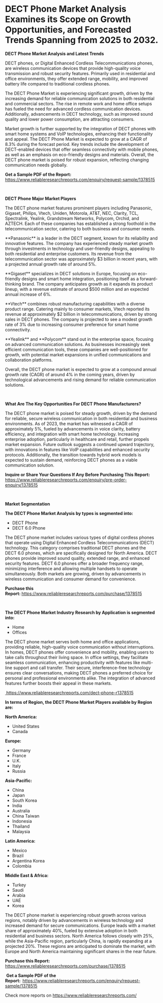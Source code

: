<p><h1>DECT Phone Market Analysis Examines its Scope on Growth Opportunities, and Forecasted Trends Spanning from 2025 to 2032.</h1></p><p><strong>DECT Phone Market Analysis and Latest Trends</strong></p>
<p><p>DECT phones, or Digital Enhanced Cordless Telecommunications phones, are wireless communication devices that provide high-quality voice transmission and robust security features. Primarily used in residential and office environments, they offer extended range, mobility, and improved battery life compared to traditional cordless phones. </p><p>The DECT Phone Market is experiencing significant growth, driven by the increasing demand for reliable communication solutions in both residential and commercial sectors. The rise in remote work and home office setups has fueled the need for advanced cordless communication devices. Additionally, advancements in DECT technology, such as improved sound quality and lower power consumption, are attracting consumers.</p><p>Market growth is further supported by the integration of DECT phones with smart home systems and VoIP technologies, enhancing their functionality and appeal. The DECT Phone Market is expected to grow at a CAGR of 8.3% during the forecast period. Key trends include the development of DECT-enabled devices that offer seamless connectivity with mobile phones, as well as an emphasis on eco-friendly designs and materials. Overall, the DECT phone market is poised for robust expansion, reflecting changing communication needs globally.</p></p>
<p><strong>Get a Sample PDF of the Report:&nbsp;</strong> <a href="https://www.reliableresearchreports.com/enquiry/request-sample/1378515?utm_campaign=2177&utm_medium=2&utm_source=Github&utm_content=ia&utm_term=05022025&utm_id=dect-phone">https://www.reliableresearchreports.com/enquiry/request-sample/1378515</a></p>
<p>&nbsp;</p>
<p><strong>DECT Phone Major Market Players</strong></p>
<p><p>The DECT phone market features prominent players including Panasonic, Gigaset, Philips, Vtech, Uniden, Motorola, AT&T, NEC, Clarity, TCL, Spectralink, Yealink, Grandstream Networks, Polycom, Orchid, and AZTECH. Each of these companies has established a strong foothold in the telecommunication sector, catering to both business and consumer needs.</p><p>**Panasonic** is a leader in the DECT segment, known for its reliability and innovative features. The company has experienced steady market growth through investments in technology and user-friendly designs, appealing to both residential and enterprise customers. Its revenue from the telecommunication sector was approximately $3 billion in recent years, with a projected annual growth rate of around 5%.</p><p>**Gigaset** specializes in DECT solutions in Europe, focusing on eco-friendly designs and smart home integration, positioning itself as a forward-thinking brand. The company anticipates growth as it expands its product lineup, with a revenue estimate of around $500 million and an expected annual increase of 6%.</p><p>**Vtech** combines robust manufacturing capabilities with a diverse product range. Catering mainly to consumer markets, Vtech reported its revenue at approximately $2 billion in telecommunications, driven by strong sales in DECT phones. The company is projected to see a modest growth rate of 3% due to increasing consumer preference for smart home connectivity.</p><p>**Yealink** and **Polycom** stand out in the enterprise space, focusing on advanced communication solutions. As businesses increasingly seek efficient communication tools, these companies are well-positioned for growth, with potential market expansions in unified communications and collaboration platforms.</p><p>Overall, the DECT phone market is expected to grow at a compound annual growth rate (CAGR) of around 4% in the coming years, driven by technological advancements and rising demand for reliable communication solutions.</p></p>
<p>&nbsp;</p>
<p><strong>What Are The Key Opportunities For DECT Phone Manufacturers?</strong></p>
<p><p>The DECT phone market is poised for steady growth, driven by the demand for reliable, secure wireless communication in both residential and business environments. As of 2023, the market has witnessed a CAGR of approximately 5%, fueled by advancements in voice clarity, battery efficiency, and integration with smart home technology. Increasing enterprise adoption, particularly in healthcare and retail, further propels market expansion. Future outlook suggests a continued upward trajectory, with innovations in features like VoIP capabilities and enhanced security protocols. Additionally, the transition towards hybrid work models is expected to sustain demand, reinforcing DECT phones as a viable communication solution.</p></p>
<p><strong>Inquire or Share Your Questions If Any Before Purchasing This Report:</strong> <a href="https://www.reliableresearchreports.com/enquiry/pre-order-enquiry/1378515?utm_campaign=2177&utm_medium=2&utm_source=Github&utm_content=ia&utm_term=05022025&utm_id=dect-phone">https://www.reliableresearchreports.com/enquiry/pre-order-enquiry/1378515</a></p>
<p>&nbsp;</p>
<p><strong>Market Segmentation</strong></p>
<p><strong>The DECT Phone Market Analysis by types is segmented into:</strong></p>
<p><ul><li>DECT Phone</li><li>DECT 6.0 Phone</li></ul></p>
<p><p>The DECT phone market includes various types of digital cordless phones that operate using Digital Enhanced Cordless Telecommunications (DECT) technology. This category comprises traditional DECT phones and the DECT 6.0 phones, which are specifically designed for North America. DECT phones provide improved sound quality, extended range, and enhanced security features. DECT 6.0 phones offer a broader frequency range, minimizing interference and allowing multiple handsets to operate simultaneously. Both markets are growing, driven by advancements in wireless communication and consumer demand for convenience.</p></p>
<p><strong>Purchase this Report:&nbsp;</strong><a href="https://www.reliableresearchreports.com/purchase/1378515?utm_campaign=2177&utm_medium=2&utm_source=Github&utm_content=ia&utm_term=05022025&utm_id=dect-phone">https://www.reliableresearchreports.com/purchase/1378515</a></p>
<p>&nbsp;</p>
<p><strong>The DECT Phone Market Industry Research by Application is segmented into:</strong></p>
<p><ul><li>Home</li><li>Offices</li></ul></p>
<p><p>The DECT phone market serves both home and office applications, providing reliable, high-quality voice communication without interruptions. In homes, DECT phones offer convenience and mobility, enabling users to take calls throughout their living space. In office settings, they facilitate seamless communication, enhancing productivity with features like multi-line support and call transfer. Their secure, interference-free technology ensures clear conversations, making DECT phones a preferred choice for personal and professional environments alike. The integration of advanced features further boosts their appeal in these markets.</p></p>
<p><a href="https://www.reliableresearchreports.com/dect-phone-r1378515?utm_campaign=2177&utm_medium=2&utm_source=Github&utm_content=ia&utm_term=05022025&utm_id=dect-phone">&nbsp;https://www.reliableresearchreports.com/dect-phone-r1378515</a></p>
<p><strong>In terms of Region, the DECT Phone Market Players available by Region are:</strong></p>
<p>
    <p> <strong> North America: </strong>
        <ul>
            <li>United States</li>
            <li>Canada</li>
        </ul>
        </p> 
    <p> <strong> Europe: </strong>
        <ul>
            <li>Germany</li>
            <li>France</li>
            <li>U.K.</li>
            <li>Italy</li>
            <li>Russia</li>
        </ul>
        </p> 
    <p> <strong> Asia-Pacific: </strong>
        <ul>
            <li>China</li>
            <li>Japan</li>
            <li>South Korea</li>
            <li>India</li>
            <li>Australia</li>
            <li>China Taiwan</li>
            <li>Indonesia</li>
            <li>Thailand</li>
            <li>Malaysia</li>
        </ul>
        </p> 
    <p> <strong> Latin America: </strong>
        <ul>
            <li>Mexico</li>
            <li>Brazil</li>
            <li>Argentina Korea</li>
            <li>Colombia</li>
        </ul>
        </p> 
    <p> <strong> Middle East & Africa: </strong>
        <ul>
            <li>Turkey</li>
            <li>Saudi</li>
            <li>Arabia</li>
            <li>UAE</li>
            <li>Korea</li>
        </ul>
    </p>
    </p>
<p><p>The DECT phone market is experiencing robust growth across various regions, notably driven by advancements in wireless technology and increased demand for secure communications. Europe leads with a market share of approximately 40%, fueled by extensive adoption in both residential and business sectors. North America follows closely with 25%, while the Asia-Pacific region, particularly China, is rapidly expanding at a projected 20%. These regions are anticipated to dominate the market, with Europe and North America maintaining significant shares in the near future.</p></p>
<p><strong>Purchase this Report: </strong><a href="https://www.reliableresearchreports.com/purchase/1378515?utm_campaign=2177&utm_medium=2&utm_source=Github&utm_content=ia&utm_term=05022025&utm_id=dect-phone">https://www.reliableresearchreports.com/purchase/1378515</a></p>
<p>&nbsp;<strong>Get a Sample PDF of the Report:&nbsp;&nbsp;</strong><a href="https://www.reliableresearchreports.com/enquiry/request-sample/1378515?utm_campaign=2177&utm_medium=2&utm_source=Github&utm_content=ia&utm_term=05022025&utm_id=dect-phone">https://www.reliableresearchreports.com/enquiry/request-sample/1378515</a></p>
<p><strong></strong></p>
<p>Check more reports on <a href="https://www.reliableresearchreports.com/?utm_campaign=2177&utm_medium=2&utm_source=Github&utm_content=ia&utm_term=05022025&utm_id=dect-phone">https://www.reliableresearchreports.com/</a></p>